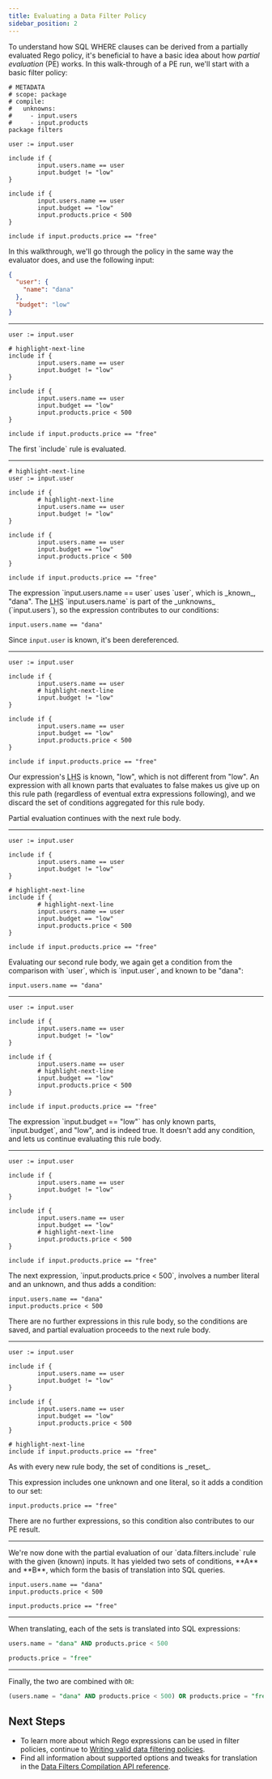 ```yaml
---
title: Evaluating a Data Filter Policy
sidebar_position: 2
---
```


To understand how SQL WHERE clauses can be derived from a partially evaluated Rego policy, it's beneficial to have a basic idea about how _partial evaluation_ (PE) works.
In this walk-through of a PE run, we'll start with a basic filter policy:

```rego title="filters.rego"
# METADATA
# scope: package
# compile:
#   unknowns:
#     - input.users
#     - input.products
package filters

user := input.user

include if {
        input.users.name == user
        input.budget != "low"
}

include if {
        input.users.name == user
        input.budget == "low"
        input.products.price < 500
}

include if input.products.price == "free"
```

In this walkthrough, we'll go through the policy in the same way the evaluator does, and use the following input:

```json
{
  "user": {
    "name": "dana"
  },
  "budget": "low"
}
```

---

<SideBySideContainer>
<SideBySideColumn>

```rego
user := input.user

# highlight-next-line
include if {
        input.users.name == user
        input.budget != "low"
}

include if {
        input.users.name == user
        input.budget == "low"
        input.products.price < 500
}

include if input.products.price == "free"
```
</SideBySideColumn>
<SideBySideColumn>
The first `include` rule is evaluated.
</SideBySideColumn>
</SideBySideContainer>

---

<SideBySideContainer>
<SideBySideColumn>

```rego
# highlight-next-line
user := input.user

include if {
        # highlight-next-line
        input.users.name == user
        input.budget != "low"
}

include if {
        input.users.name == user
        input.budget == "low"
        input.products.price < 500
}

include if input.products.price == "free"
```
</SideBySideColumn>
<SideBySideColumn>
The expression `input.users.name == user` uses `user`, which is _known_, "dana".
The <abbr title="left-hand side">LHS</abbr> `input.users.name` is part of the _unknowns_ (`input.users`), so the expression contributes to our conditions:

```rego
input.users.name == "dana"
```

Since `input.user` is known, it's been dereferenced.
</SideBySideColumn>
</SideBySideContainer>

---

<SideBySideContainer>
<SideBySideColumn>

```rego
user := input.user

include if {
        input.users.name == user
        # highlight-next-line
        input.budget != "low"
}

include if {
        input.users.name == user
        input.budget == "low"
        input.products.price < 500
}

include if input.products.price == "free"
```
</SideBySideColumn>
<SideBySideColumn>
Our expression's <abbr title="left-hand side">LHS</abbr> is known, "low", which is not different from "low".
An expression with all known parts that evaluates to false makes us give up on this rule path (regardless of eventual extra expressions following),
and we discard the set of conditions aggregated for this rule body.

Partial evaluation continues with the next rule body.
</SideBySideColumn>
</SideBySideContainer>

---

<SideBySideContainer>
<SideBySideColumn>

```rego
user := input.user

include if {
        input.users.name == user
        input.budget != "low"
}

# highlight-next-line
include if {
        # highlight-next-line
        input.users.name == user
        input.budget == "low"
        input.products.price < 500
}

include if input.products.price == "free"
```
</SideBySideColumn>
<SideBySideColumn>
Evaluating our second rule body, we again get a condition from the comparison with `user`, which is `input.user`, and known to be "dana":

```rego
input.users.name == "dana"
```
</SideBySideColumn>
</SideBySideContainer>

---

<SideBySideContainer>
<SideBySideColumn>

```rego
user := input.user

include if {
        input.users.name == user
        input.budget != "low"
}

include if {
        input.users.name == user
        # highlight-next-line
        input.budget == "low"
        input.products.price < 500
}

include if input.products.price == "free"
```
</SideBySideColumn>
<SideBySideColumn>
The expression `input.budget == "low"` has only known parts, `input.budget`, and "low", and is indeed true.
It doesn't add any condition, and lets us continue evaluating this rule body.
</SideBySideColumn>
</SideBySideContainer>

---

<SideBySideContainer>
<SideBySideColumn>

```rego
user := input.user

include if {
        input.users.name == user
        input.budget != "low"
}

include if {
        input.users.name == user
        input.budget == "low"
        # highlight-next-line
        input.products.price < 500
}

include if input.products.price == "free"
```
</SideBySideColumn>
<SideBySideColumn>
The next expression, `input.products.price < 500`, involves a number literal and an unknown, and thus adds a condition:

```rego
input.users.name == "dana"
input.products.price < 500
```

There are no further expressions in this rule body, so the conditions are saved, and partial evaluation proceeds to the next rule body.
</SideBySideColumn>
</SideBySideContainer>

---

<SideBySideContainer>
<SideBySideColumn>

```rego
user := input.user

include if {
        input.users.name == user
        input.budget != "low"
}

include if {
        input.users.name == user
        input.budget == "low"
        input.products.price < 500
}

# highlight-next-line
include if input.products.price == "free"
```
</SideBySideColumn>
<SideBySideColumn>
As with every new rule body, the set of conditions is _reset_.

This expression includes one unknown and one literal, so it adds a condition to our set:
```rego
input.products.price == "free"
```

There are no further expressions, so this condition also contributes to our PE result.
</SideBySideColumn>
</SideBySideContainer>

---

<SideBySideContainer>
<SideBySideColumn>
We're now done with the partial evaluation of our `data.filters.include` rule with the given (known) inputs.
It has yielded two sets of conditions, **A** and **B**, which form the basis of translation into SQL queries.
</SideBySideColumn>

<SideBySideColumn>

```rego title="A (Rego)"
input.users.name == "dana"
input.products.price < 500
```
```rego title="B (Rego)"
input.products.price == "free"
```
</SideBySideColumn>
</SideBySideContainer>

---

<SideBySideContainer>
<SideBySideColumn>
When translating, each of the sets is translated into SQL expressions:
</SideBySideColumn>

<SideBySideColumn>

```sql title="A (SQL)"
users.name = "dana" AND products.price < 500
```
```sql title="B (SQL)"
products.price = "free"
```
</SideBySideColumn>
</SideBySideContainer>

---

Finally, the two are combined with `OR`:
```sql title="A OR B"
(users.name = "dana" AND products.price < 500) OR products.price = "free"
```


## Next Steps

- To learn more about which Rego expressions can be used in filter policies, continue to [Writing valid data filtering policies](./fragment).
- Find all information about supported options and tweaks for translation in the [Data Filters Compilation API reference](../rest-api#compling-a-rego-policy-and-query-into-data-filters).
